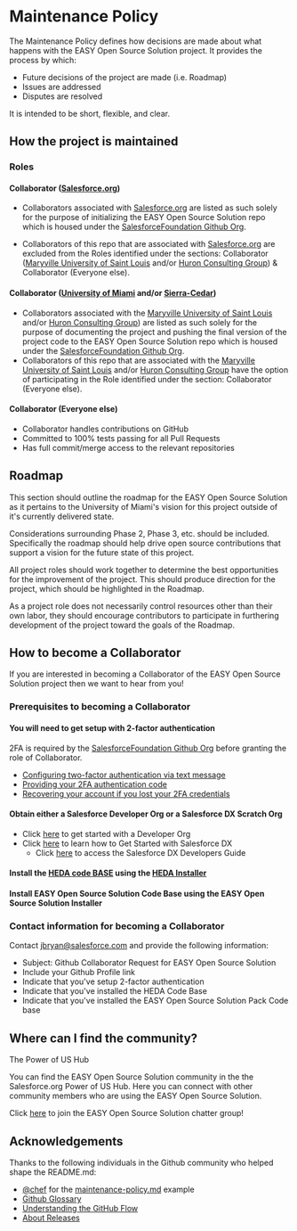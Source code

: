 # Maintenance Policy

The Maintenance Policy defines how decisions are made about what happens with the EASY Open Source Solution project. It provides the process by which:

* Future decisions of the project are made (i.e. Roadmap)
* Issues are addressed
* Disputes are resolved

It is intended to be short, flexible, and clear.

## How the project is maintained

### Roles

#### Collaborator (<a href="http://salesforce.org/" target="_blank">Salesforce.org</a>)

* Collaborators associated with <a href="http://salesforce.org/" target="_blank">Salesforce.org</a> are listed as such solely for the purpose of initializing the EASY Open Source Solution repo which is housed under the <a href="https://github.com/SalesforceFoundation" target="_blank"> SalesforceFoundation Github Org</a>.

* Collaborators of this repo that are associated with <a href="http://salesforce.org/" target="_blank">Salesforce.org</a> are excluded from the Roles identified under the sections: Collaborator (<a href="http://www.maryville.edu/" target="_blank">Maryville University of Saint Louis</a> and/or <a href="http://www.huronconsultinggroup.com/" target="_blank">Huron Consulting Group</a>) & Collaborator (Everyone else).

#### Collaborator (<a href="http://welcome.miami.edu/" target="_blank">University of Miami</a> and/or <a href="https://www.sierra-cedar.com/" target="_blank">Sierra-Cedar</a>)

* Collaborators associated with the <a href="http://www.maryville.edu/" target="_blank">Maryville University of Saint Louis</a> and/or <a href="http://www.huronconsultinggroup.com/" target="_blank">Huron Consulting Group</a>) are listed as such solely for the purpose of documenting the project and pushing the final version of the project code to the EASY Open Source Solution repo which is housed under the <a href="https://github.com/SalesforceFoundation" target="_blank"> SalesforceFoundation Github Org</a>.
* Collaborators of this repo that are associated with the <a href="http://www.maryville.edu/" target="_blank">Maryville University of Saint Louis</a> and/or <a href="http://www.huronconsultinggroup.com/" target="_blank">Huron Consulting Group</a> have the option of participating in the Role identified under the section: Collaborator (Everyone else).

#### Collaborator (Everyone else)

* Collaborator handles contributions on GitHub
* Committed to 100% tests passing for all Pull Requests
* Has full commit/merge access to the relevant repositories

## Roadmap

This section should outline the roadmap for the EASY Open Source Solution as it pertains to the University of Miami's vision for this project outside of it's currently delivered state.

Considerations surrounding Phase 2, Phase 3, etc. should be included. Specifically the roadmap should help drive open source contributions that support a vision for the future state of this project.

All project roles should work together to determine the best opportunities for the improvement of the project. This should produce direction for the project, which should be highlighted in the Roadmap.

As a project role does not necessarily control resources other than their own labor, they should encourage contributors to participate in furthering development of the project toward the goals of the Roadmap.

## How to become a Collaborator

If you are interested in becoming a Collaborator of the EASY Open Source Solution project then we want to hear from you!

### Prerequisites to becoming a Collaborator

#### You will need to get setup with 2-factor authentication

2FA is required by the <a href="https://github.com/SalesforceFoundation" target="_blank">SalesforceFoundation Github Org</a> before granting the role of Collaborator.

* <a href="https://help.github.com/articles/configuring-two-factor-authentication-via-text-message/" target="_blank">Configuring two-factor authentication via text message</a>
* <a href="https://help.github.com/articles/providing-your-2fa-authentication-code/" target="_blank">Providing your 2FA authentication code</a>
* <a href="https://help.github.com/articles/recovering-your-account-if-you-lost-your-2fa-credentials/" target="_blank">Recovering your account if you lost your 2FA credentials</a>

#### Obtain either a Salesforce Developer Org or a Salesforce DX Scratch Org

* Click <a href="https://developer.salesforce.com/signup" target="_blank">here</a> to get started with a Developer Org
* Click <a href="https://trailhead.salesforce.com/en/trails/sfdx_get_started">here</a> to learn how to Get Started with Salesforce DX
  * Click <a href="https://developer.salesforce.com/docs/atlas.en-us.sfdx_dev.meta/sfdx_dev/sfdx_dev_intro.htm">here</a> to access the Salesforce DX Developers Guide

#### Install the <a href="https://github.com/SalesforceFoundation/HEDAP" target="_blank">HEDA code BASE</a> using the <a href="https://mrbelvedere.salesforcefoundation.org/mpinstaller/hed" target="_blank"> HEDA Installer</a>

#### Install EASY Open Source Solution Code Base using the EASY Open Source Solution Installer

### Contact information for becoming a Collaborator

Contact jbryan@salesforce.com and provide the following information:

* Subject: Github Collaborator Request for EASY Open Source Solution
* Include your Github Profile link
* Indicate that you've setup 2-factor authentication
* Indicate that you've installed the HEDA Code Base
* Indicate that you've installed the EASY Open Source Solution Pack Code base

## Where can I find the community?

The Power of US Hub

You can find the EASY Open Source Solution community in the the Salesforce.org Power of US Hub. Here you can connect with other community members who are using the EASY Open Source Solution. 

Click <a href="https://powerofus.force.com/_ui/core/chatter/groups/GroupProfilePage?g=0F9800000008jcN" target="_blank">here</a> to join the EASY Open Source Solution chatter group!

## Acknowledgements

Thanks to the following individuals in the Github community who helped shape the README.md:

* <a href="https://github.com/chef" target="_blank">@chef</a> for the <a href="https://github.com/chef/chef-rfc/blob/master/rfc030-maintenance-policy.md" target="_blank"> maintenance-policy.md</a> example
* <a href="https://help.github.com/articles/github-glossary/" target="_blank">Github Glossary</a>
* <a href="https://guides.github.com/introduction/flow/" target="_blank">Understanding the GitHub Flow</a>
* <a href="https://help.github.com/articles/about-releases/" target="_blank">About Releases</a>

